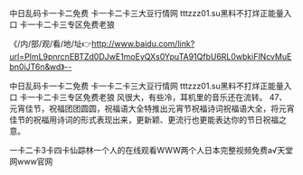 中日乱码卡一卡二免费
卡一卡二卡三大豆行情网
tttzzz01.su黑料不打烊正能量入口
卡一卡二卡三专区免费老狼


《/内/部/观/看/地/址👉http://www.baidu.com/link?url=PImL9pnrcnEBTZd0DJwE1moEyQXs0YpuTA91QfbU6RL0wbkiFlNcvMuEbn0iJT6n&wd》--

中日乱码卡一卡二免费
卡一卡二卡三大豆行情网
tttzzz01.su黑料不打烊正能量入口
卡一卡二卡三专区免费老狼
风很大，有些冷，耳机里的音乐还在流转。
	47、元宵佳节，祝福团团圆圆，祝福语大全特推出元宵节祝福诗词祝福语大全，将元宵佳节的祝福用诗词的形式表现出来，更新颖、更流行也更能表达你的节日祝福之意。





一卡二卡3卡四卡仙踪林一个人的在线观看WWW两个人日本完整视频免费а√天堂网www官网
